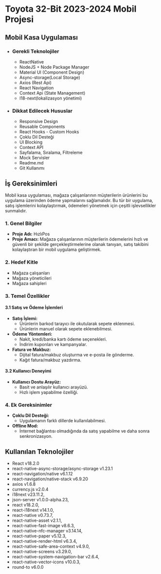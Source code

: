 # Toyota 32-Bit 2023-2024 Mobil Projesi

## Mobil Kasa Uygulaması

- ### Gerekli Teknolojiler

  - ReactNative
  - NodeJS + Node Package Manager
  - Material UI (Component Design)
  - Async-storage(Local Storage)
  - Axios (Rest Api)
  - React Navigation
  - Context Api (State Management)
  - I18-next(lokalizasyon yönetimi)

- ### Dikkat Edilecek Hususlar
  - Responsive Design
  - Reusable Components
  - React Hooks - Custom Hooks
  - Çoklu Dil Desteği
  - UI Blocking
  - Context API
  - Sayfalama, Sıralama, Filtreleme
  - Mock Servisler
  - Readme.md
  - Git Kullanımı

## İş Gereksinimleri

Mobil kasa uygulaması, mağaza çalışanlarının müşterilerin ürünlerini bu uygulama üzerinden ödeme yapmalarını sağlamalıdır. Bu tür bir uygulama, satış işlemlerini kolaylaştırmak, ödemeleri yönetmek için çeşitli işlevsellikler sunmalıdır.

### 1. Genel Bilgiler

- **Proje Adı:** HızlıPos
- **Proje Amacı:** Mağaza çalışanlarının müşterilerin ödemelerini hızlı ve güvenli bir şekilde gerçekleştirmelerine olanak tanıyan, satış takibini kolaylaştıran bir mobil uygulama geliştirmek.

### 2. Hedef Kitle

- Mağaza çalışanları
- Mağaza yöneticileri
- Mağaza sahipleri

### 3. Temel Özellikler

#### 3.1 Satış ve Ödeme İşlemleri

- **Satış İşlemi:**
  - Ürünlerin barkod tarayıcı ile okutularak sepete eklenmesi.
  - Ürünlerin manuel olarak sepete eklenebilmesi.
- **Ödeme Yöntemleri:**
  - Nakit, kredi/banka kartı ödeme seçenekleri.
  - İndirim kuponları ve kampanyalar.
- **Fatura ve Makbuz:**
  - Dijital fatura/makbuz oluşturma ve e-posta ile gönderme.
  - Kağıt fatura/makbuz yazdırma.

#### 3.2 Kullanıcı Deneyimi

- **Kullanıcı Dostu Arayüz:**
  - Basit ve anlaşılır kullanıcı arayüzü.
  - Hızlı işlem yapabilme özelliği.

### 4. Ek Gereksinimler

- **Çoklu Dil Desteği:**
  - Uygulamanın farklı dillerde kullanılabilmesi.
- **Offline Mod:**
  - İnternet bağlantısı olmadığında da satış yapabilme ve daha sonra senkronizasyon.

## Kullanılan Teknolojiler

- React v18.2.0
- react-native-async-storage/async-storage v1.23.1
- react-navigation/native v6.1.12
- react-navigation/native-stack v6.9.20
- axios v1.6.8
- currency.js v2.0.4
- i18next v23.11.2,
- json-server v1.0.0-alpha.23,
- react v18.2.0,
- react-i18next v14.1.0,
- react-native v0.73.7,
- react-native-asset v2.1.1,
- react-native-fast-image v8.6.3,
- react-native-nfc-manager v3.14.14,
- react-native-paper v5.12.3,
- react-native-render-html v6.3.4,
- react-native-safe-area-context v4.9.0,
- react-native-screens v3.29.0,
- react-native-system-navigation-bar v2.6.4,
- react-native-vector-icons v10.0.3,
- round-to v6.0.0
